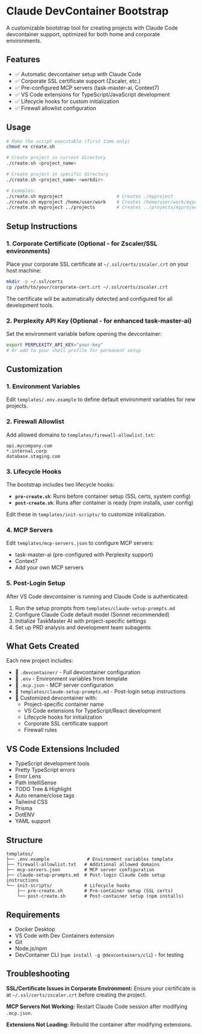 # Claude DevContainer Bootstrap

A customizable bootstrap tool for creating projects with Claude Code devcontainer support, optimized for both home and corporate environments.

## Features

- ✅ Automatic devcontainer setup with Claude Code
- ✅ Corporate SSL certificate support (Zscaler, etc.)
- ✅ Pre-configured MCP servers (task-master-ai, Context7)
- ✅ VS Code extensions for TypeScript/JavaScript development
- ✅ Lifecycle hooks for custom initialization
- ✅ Firewall allowlist configuration

## Usage

```bash
# Make the script executable (first time only)
chmod +x create.sh

# Create project in current directory
./create.sh <project_name>

# Create project in specific directory
./create.sh <project_name> <workdir>

# Examples:
./create.sh myproject                    # Creates ./myproject
./create.sh myproject /home/user/work    # Creates /home/user/work/myproject
./create.sh myproject ../projects        # Creates ../projects/myproject (relative to bootstrap dir)
```

## Setup Instructions

### 1. Corporate Certificate (Optional - for Zscaler/SSL environments)
Place your corporate SSL certificate at `~/.ssl/certs/zscaler.crt` on your host machine:
```bash
mkdir -p ~/.ssl/certs
cp /path/to/your/corporate-cert.crt ~/.ssl/certs/zscaler.crt
```
The certificate will be automatically detected and configured for all development tools.

### 2. Perplexity API Key (Optional - for enhanced task-master-ai)
Set the environment variable before opening the devcontainer:
```bash
export PERPLEXITY_API_KEY="your-key"
# Or add to your shell profile for permanent setup
```

## Customization

### 1. Environment Variables
Edit `templates/.env.example` to define default environment variables for new projects.

### 2. Firewall Allowlist
Add allowed domains to `templates/firewall-allowlist.txt`:
```
api.mycompany.com
*.internal.corp
database.staging.com
```

### 3. Lifecycle Hooks
The bootstrap includes two lifecycle hooks:
- **`pre-create.sh`**: Runs before container setup (SSL certs, system config)
- **`post-create.sh`**: Runs after container is ready (npm installs, user config)

Edit these in `templates/init-scripts/` to customize initialization.

### 4. MCP Servers
Edit `templates/mcp-servers.json` to configure MCP servers:
- task-master-ai (pre-configured with Perplexity support)
- Context7
- Add your own MCP servers

### 5. Post-Login Setup
After VS Code devcontainer is running and Claude Code is authenticated:
1. Run the setup prompts from `templates/claude-setup-prompts.md`
2. Configure Claude Code default model (Sonnet recommended)
3. Initialize TaskMaster AI with project-specific settings
4. Set up PRD analysis and development team subagents

## What Gets Created

Each new project includes:
- 📁 `.devcontainer/` - Full devcontainer configuration
- 📄 `.env` - Environment variables from template
- 📄 `.mcp.json` - MCP server configuration
- 📄 `templates/claude-setup-prompts.md` - Post-login setup instructions
- 🔧 Customized devcontainer with:
  - Project-specific container name
  - VS Code extensions for TypeScript/React development
  - Lifecycle hooks for initialization
  - Corporate SSL certificate support
  - Firewall rules

## VS Code Extensions Included

- TypeScript development tools
- Pretty TypeScript errors
- Error Lens
- Path IntelliSense
- TODO Tree & Highlight
- Auto rename/close tags
- Tailwind CSS
- Prisma
- DotENV
- YAML support

## Structure
```
templates/
├── .env.example              # Environment variables template
├── firewall-allowlist.txt   # Additional allowed domains
├── mcp-servers.json         # MCP server configuration
├── claude-setup-prompts.md  # Post-login Claude Code setup instructions
└── init-scripts/            # Lifecycle hooks
    ├── pre-create.sh        # Pre-container setup (SSL certs)
    └── post-create.sh       # Post-container setup (npm installs)
```

## Requirements

- Docker Desktop
- VS Code with Dev Containers extension
- Git
- Node.js/npm
- DevContainer CLI (`npm install -g @devcontainers/cli`) - for testing

## Troubleshooting

**SSL/Certificate Issues in Corporate Environment:**
Ensure your certificate is at `~/.ssl/certs/zscaler.crt` before creating the project.

**MCP Servers Not Working:**
Restart Claude Code session after modifying `.mcp.json`.

**Extensions Not Loading:**
Rebuild the container after modifying extensions.